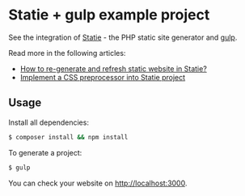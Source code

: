 # Statie + gulp example project

See the integration of [Statie](https://github.com/Symplify/Statie) - the PHP static site generator and [gulp](https://github.com/gulpjs/gulp).

Read more in the following articles:

- [How to re-generate and refresh static website in Statie?](http://romanvesely.com/statie-generate-and-refresh/)
- [Implement a CSS preprocessor into Statie project](http://romanvesely.com/statie-with-css-preprocessor/)

## Usage

Install all dependencies:

```sh
$ composer install && npm install
```

To generate a project:

```sh
$ gulp
```

You can check your website on [http://localhost:3000](http://localhost:3000).

